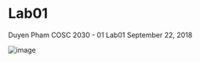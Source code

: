 # Lab01

Duyen Pham
COSC 2030 - 01
Lab01
September 22, 2018


![image](https://user-images.githubusercontent.com/43153950/45980022-1dfd1300-c00e-11e8-8778-9915d4c12a7e.png)
